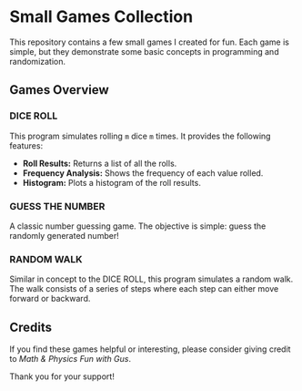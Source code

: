 # Small Games Collection

This repository contains a few small games I created for fun. Each game is simple, but they demonstrate some basic concepts in programming and randomization.

## Games Overview

### DICE ROLL

This program simulates rolling `m` dice `m` times. It provides the following features:
- **Roll Results:** Returns a list of all the rolls.
- **Frequency Analysis:** Shows the frequency of each value rolled.
- **Histogram:** Plots a histogram of the roll results.

### GUESS THE NUMBER

A classic number guessing game. The objective is simple: guess the randomly generated number!

### RANDOM WALK

Similar in concept to the DICE ROLL, this program simulates a random walk. The walk consists of a series of steps where each step can either move forward or backward.

## Credits

If you find these games helpful or interesting, please consider giving credit to *Math & Physics Fun with Gus*.

Thank you for your support!
